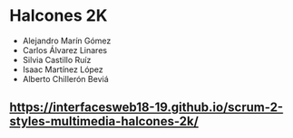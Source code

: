 # Halcones 2K
- Alejandro Marín Gómez
- Carlos Álvarez Linares
- Silvia Castillo Ruíz
- Isaac Martínez López
- Alberto Chillerón Beviá

## https://interfacesweb18-19.github.io/scrum-2-styles-multimedia-halcones-2k/
